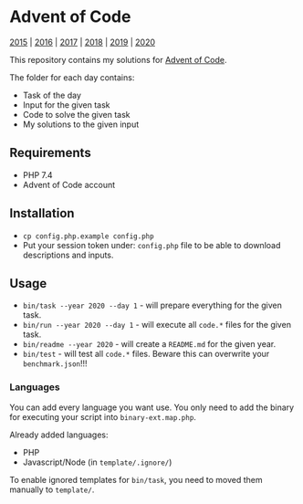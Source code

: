 # Advent of Code

[2015](/2015/README.md) | [2016](/2016/README.md) | [2017](/2017/README.md) | 
[2018](/2018/README.md) | [2019](/2020/README.md) | [2020](/2020/README.md)

This repository contains my solutions for [Advent of Code](https://adventofcode.com/).

The folder for each day contains:
- Task of the day
- Input for the given task
- Code to solve the given task
- My solutions to the given input

## Requirements

- PHP 7.4
- Advent of Code account

## Installation

- `cp config.php.example config.php`
- Put your session token under: `config.php` file to be able to download descriptions and inputs.

## Usage

- `bin/task --year 2020 --day 1` - will prepare everything for the given task.
- `bin/run --year 2020 --day 1` - will execute all `code.*` files for the given task.
- `bin/readme --year 2020` - will create a `README.md` for the given year.
- `bin/test` - will test all `code.*` files. Beware this can overwrite your `benchmark.json`!!!

### Languages

You can add every language you want use. 
You only need to add the binary for executing your script into `binary-ext.map.php`.

Already added languages:
- PHP
- Javascript/Node (in `template/.ignore/`)

To enable ignored templates for `bin/task`, you need to moved them manually to `template/`.